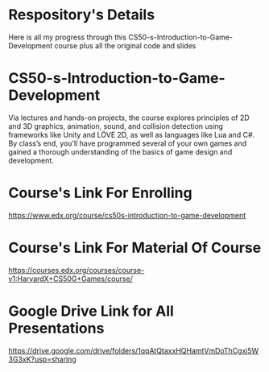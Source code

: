 # Respository's Details
Here is all my progress through this CS50-s-Introduction-to-Game-Development course plus all the original code and slides

# CS50-s-Introduction-to-Game-Development
Via lectures and hands-on projects, the course explores principles of 2D and 3D graphics, animation, sound, and collision detection using frameworks like Unity and LÖVE 2D, as well as languages like Lua and C#. By class’s end, you'll have programmed several of your own games and gained a thorough understanding of the basics of game design and development.

# Course's Link For Enrolling
https://www.edx.org/course/cs50s-introduction-to-game-development

# Course's Link For Material Of Course
https://courses.edx.org/courses/course-v1:HarvardX+CS50G+Games/course/

# Google Drive Link for All Presentations
https://drive.google.com/drive/folders/1qqAtQtaxxHQHamtVmDoThCgxj5W3G3xK?usp=sharing
